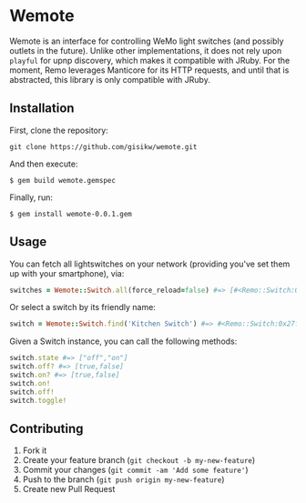 # Wemote

Wemote is an interface for controlling WeMo light switches (and possibly outlets in the future). Unlike other implementations, it does not rely upon `playful` for upnp discovery, which makes it compatible with JRuby. For the moment, Remo leverages Manticore for its HTTP requests, and until that is abstracted, this library is only compatible with JRuby.

## Installation

First, clone the repository:

    git clone https://github.com/gisikw/wemote.git

And then execute:

    $ gem build wemote.gemspec

Finally, run:

    $ gem install wemote-0.0.1.gem

## Usage

You can fetch all lightswitches on your network (providing you've set them up with your smartphone), via:

```ruby
switches = Wemote::Switch.all(force_reload=false) #=> [#<Remo::Switch:0x27f33aef @host="192.168.1.11", @name="Kitchen Switch", @port="49154">, #<Remo::Switch:0x51a23566 @host="192.168.1.12", @name="Main Room", @port="49154">, #<Remo::Switch:0x705fe568 @host="192.168.1.10", @name="Bathroom Switch", @port="49153">]
```

Or select a switch by its friendly name:

```ruby
switch = Wemote::Switch.find('Kitchen Switch') #=> #<Remo::Switch:0x27f33aef @host="192.168.1.11", @name="Kitchen Switch", @port="49154">
```

Given a Switch instance, you can call the following methods:
```ruby
switch.state #=> ["off","on"]
switch.off? #=> [true,false]
switch.on? #=> [true,false]
switch.on!
switch.off!
switch.toggle!
```

## Contributing

1. Fork it
2. Create your feature branch (`git checkout -b my-new-feature`)
3. Commit your changes (`git commit -am 'Add some feature'`)
4. Push to the branch (`git push origin my-new-feature`)
5. Create new Pull Request
